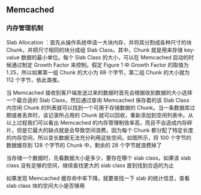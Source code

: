 ## Memcached

### 内存管理机制

Slab Allocation ：首先从操作系统申请一大块内存，并将其分割成各种尺寸的块 Chunk，并把尺寸相同的块分成组 Slab Class。其中，Chunk 就是用来存储 key-value 数据的最小单位。每个 Slab Class 的大小，可以在 Memcached 启动的时候通过制定 Growth Factor 来控制。假定 Figure 1 中 Growth Factor 的取值为 1.25，所以如果第一组 Chunk 的大小为 88 个字节，第二组 Chunk 的大小就为 112 个字节，依此类推。

当 Memcached 接收到客户端发送过来的数据时首先会根据收到数据的大小选择一个最合适的 Slab Class，然后通过查询 Memcached 保存着的该 Slab Class 内空闲 Chunk 的列表就可以找到一个可用于存储数据的 Chunk。当一条数据库过期或者丢弃时，该记录所占用的 Chunk 就可以回收，重新添加到空闲列表中。从以上过程我们可以看出 Memcached 的内存管理制效率高，而且不会造成内存碎片，但是它最大的缺点就是会导致空间浪费。因为每个 Chunk 都分配了特定长度的内存空间，所以变长数据无法充分利用这些空间。如图所示，将 100 个字节的数据缓存到 128 个字节的 Chunk 中，剩余的 28 个字节就浪费掉了

当存储一个数据时，先看数据大小是多少，要存在哪个 slab class，如果该 slab class 没有足够的空间，继续查找更大的 slab class 直到找到合适的为止

如果发现 Memcached 缓存命中率下降，就要查找一下 slab 的统计信息，查看 slab class 块的空间大小是否够用
